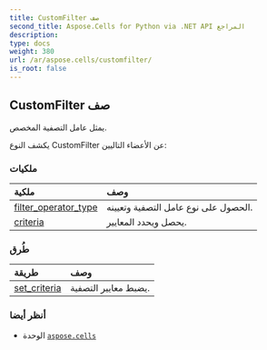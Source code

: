 ```yaml
---
title: CustomFilter صف
second_title: Aspose.Cells for Python via .NET API المراجع
description:
type: docs
weight: 380
url: /ar/aspose.cells/customfilter/
is_root: false
---
```

##  CustomFilter صف
يمثل عامل التصفية المخصص.



يكشف النوع CustomFilter عن الأعضاء التاليين:

###  ملكيات
| ملكية| وصف|
| :- | :- |
| [filter_operator_type](/cells/python-net/ar/aspose.cells/customfilter/filter_operator_type) | الحصول على نوع عامل التصفية وتعيينه.|
| [criteria](/cells/python-net/ar/aspose.cells/customfilter/criteria) | يحصل ويحدد المعايير.|


###  طُرق
| طريقة| وصف|
| :- | :- |
| [set_criteria](/cells/python-net/ar/aspose.cells/customfilter/set_criteria/#aspose.cells.FilterOperatorType-any) | يضبط معايير التصفية.|



###  أنظر أيضا
* الوحدة [`aspose.cells`](..)
